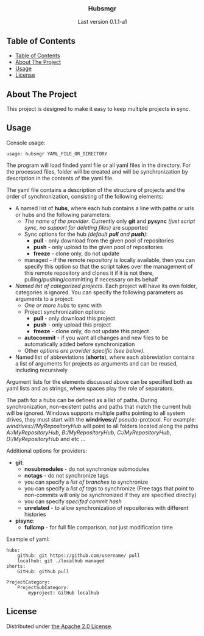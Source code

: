 <p align="center">
    <h3 align="center">Hubsmgr</h3>
    <p align="center">Last version 0.1.1-a1</p>
</p>


## Table of Contents

- [Table of Contents](#table-of-contents)
- [About The Project](#about-the-project)
- [Usage](#usage)
- [License](#license)


## About The Project

This project is designed to make it easy to keep multiple projects in sync.

## Usage

Console usage:

    usage: hubsmgr YAML_FILE_OR_DIRECTORY

The program will load finded yaml file or all yaml files in the directory. For the processed files, folder will be created and will be synchronization by description in the contents of the yaml file.

The yaml file contains a description of the structure of projects and the order of synchronization, consisting of the following elements:
 - A named list of **hubs**, where each hub contains a line with paths or urls or hubs and the following parameters:
    - *The name of the provider*. Currently only **git** and **pysync** *(just script sync, no support for deleting files)* are supported
    - Sync options for the hub *(default **pull** and **push**)*:
        - **pull** - only download from the given pool of repositories
        - **push** - only upload to the given pool of repositories
        - **freeze** - clone only, do not update
    - managed - if the remote repository is locally available, then you can specify this option so that the script takes over the management of this remote repository and clones it if it is not there, pulling/pushing/committing if necessary on its behalf
 - *Named list of categorized projects*. Each project will have its own folder, categories is ignored. You can specify the following parameters as arguments to a project:
    - *One or more hubs* to sync with
    - Project synchronization options:
        - **pull** - only download this project
        - **push** - only upload this project
        - **freeze** - clone only, do not update this project
    - **autocommit** - if you want all changes and new files to be automatically added before synchronization
    - Other *options are provider specific* *(see below)*.
 - Named list of abbreviations (**shorts**), where each abbreviation contains a list of arguments for projects as arguments and can be reused, including recursively

Argument lists for the elements discussed above can be specified both as yaml lists and as strings, where spaces play the role of separators.

The path for a hubs can be defined as a list of paths. During synchronization, non-existent paths and paths that match the current hub will be ignored. Windows supports multiple paths pointing to all system drives, they must start with the **windrives://** pseudo-protocol. For example: *windrives://MyRepositoryHub* will point to all folders located along the paths *A:/MyRepositoryHub*, *B:/MyRepositoryHub*, *C:/MyRepositoryHub*, *D:/MyRepositoryHub* and etc ...

Additional options for providers:
   - **git**:
      - **nosubmodules** - do not synchronize submodules
      - **notags** - do not synchronize tags
      - you can specify a *list of branches* to synchronize
      - you can specify a *list of tags* to synchronize (Free tags that point to non-commits will only be synchronized if they are specified directly)
      - you can specify *specifed commit hash*
      - **unrelated** - to allow synchronization of repositories with different histories
  - **pisync**:
     - **fullcmp** - for full file comparison, not just modification time

Example of yaml:

    hubs:
        github: git https://github.com/username/ pull
        localhub: git ./localhub managed
    shorts:
        GitHub: github pull

    ProjectCategory:
        ProjectSubCategory:
            myproject: GitHub localhub

## License

Distributed under [the Apache 2.0 License](./LICENSE).
